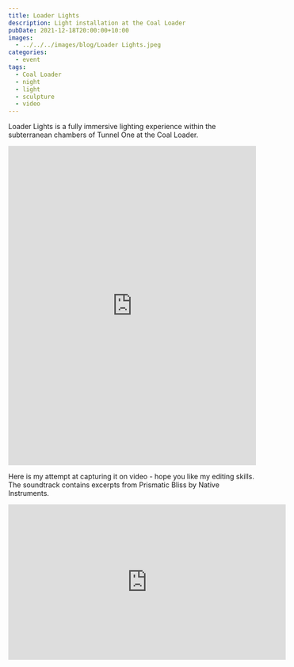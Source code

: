 ```yaml
---
title: Loader Lights
description: Light installation at the Coal Loader
pubDate: 2021-12-18T20:00:00+10:00
images:
  - ../../../images/blog/Loader Lights.jpeg
categories:
  - event
tags:
  - Coal Loader
  - night
  - light
  - sculpture
  - video
---
```


Loader Lights is a fully immersive lighting experience within the subterranean chambers of Tunnel One at the Coal Loader.

<iframe src="https://www.facebook.com/plugins/post.php?href=https%3A%2F%2Fwww.facebook.com%2Fchris1.tham%2Fposts%2Fpfbid037NiEqKrx5avEQsg23FfwCve1c7DnuzK9THHFgmdwu29PtZyaHA87TcZqFf3PpFujl&show_text=true&width=500" width="500" height="645" style="border:none;overflow:hidden" scrolling="no" frameborder="0" allowfullscreen="true" allow="autoplay; clipboard-write; encrypted-media; picture-in-picture; web-share"></iframe>

Here is my attempt at capturing it on video - hope you like my editing skills. The soundtrack contains excerpts from Prismatic Bliss by Native Instruments.

<iframe src="https://www.facebook.com/plugins/video.php?height=314&href=https%3A%2F%2Fwww.facebook.com%2Fchris1.tham%2Fvideos%2F312579327441753%2F&show_text=false&width=560&t=0" width="560" height="314" style="border:none;overflow:hidden" scrolling="no" frameborder="0" allowfullscreen="true" allow="autoplay; clipboard-write; encrypted-media; picture-in-picture; web-share" allowFullScreen="true"></iframe>
